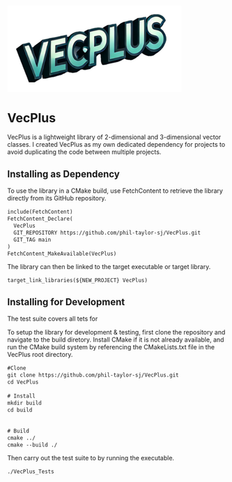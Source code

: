 <img src="https://raw.githubusercontent.com/phil-taylor-sj/images/main/vecplus-logo.png" alt="Logo" width="400"/>

# VecPlus

VecPlus is a lightweight library of 2-dimensional and 3-dimensional vector classes.
I created VecPlus as my own dedicated dependency for projects to avoid duplicating
the code between multiple projects.



## Installing as Dependency

To use the library in a CMake build, use FetchContent to retrieve the library 
directly from its GitHub repository. 

```
include(FetchContent)
FetchContent_Declare(
  VecPlus
  GIT_REPOSITORY https://github.com/phil-taylor-sj/VecPlus.git
  GIT_TAG main
)
FetchContent_MakeAvailable(VecPlus)
```

The library can then be linked to the target executable or target library.

```
target_link_libraries(${NEW_PROJECT} VecPlus)
```

## Installing for Development

The test suite covers all tets for 

To setup the library for development & testing, first clone the repository and navigate to the build diretory. Install CMake if it is not already available, and run the CMake build system by referencing the CMakeLists.txt file in the VecPlus root directory.

```
#Clone
git clone https://github.com/phil-taylor-sj/VecPlus.git
cd VecPlus

# Install
mkdir build
cd build


# Build
cmake ../
cmake --build ./
```

Then carry out the test suite to by running the executable.

```
./VecPlus_Tests
```

